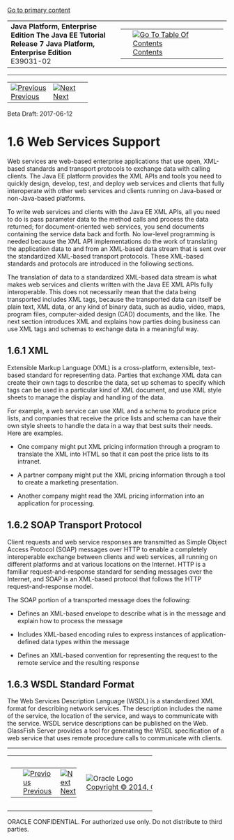 [Go to primary content](#BEGIN)

<table>
<colgroup>
<col width="50%" />
<col width="50%" />
</colgroup>
<tbody>
<tr class="odd">
<td><strong>Java Platform, Enterprise Edition The Java EE Tutorial</strong><br />
<strong>Release 7 Java Platform, Enterprise Edition</strong><br />
E39031-02</td>
<td><table>
<tbody>
<tr class="odd">
<td> </td>
<td><a href="toc.htm"><img src="../../dcommon/gifs/toc.gif" alt="Go To Table Of Contents" /><br />
<span class="icon">Contents</span></a></td>
</tr>
</tbody>
</table></td>
</tr>
</tbody>
</table>

-----

<table>
<tbody>
<tr class="odd">
<td><a href="overview005.htm"><img src="../../dcommon/gifs/leftnav.gif" alt="Previous" /><br />
<span class="icon">Previous</span></a> </td>
<td><a href="overview007.htm"><img src="../../dcommon/gifs/rightnav.gif" alt="Next" /><br />
<span class="icon">Next</span></a></td>
<td> </td>
</tr>
</tbody>
</table>

Beta Draft: 2017-06-12

# 1.6 Web Services Support

Web services are web-based enterprise applications that use open,
XML-based standards and transport protocols to exchange data with
calling clients. The Java EE platform provides the XML APIs and tools
you need to quickly design, develop, test, and deploy web services and
clients that fully interoperate with other web services and clients
running on Java-based or non-Java-based platforms.

To write web services and clients with the Java EE XML APIs, all you
need to do is pass parameter data to the method calls and process the
data returned; for document-oriented web services, you send documents
containing the service data back and forth. No low-level programming is
needed because the XML API implementations do the work of translating
the application data to and from an XML-based data stream that is sent
over the standardized XML-based transport protocols. These XML-based
standards and protocols are introduced in the following sections.

The translation of data to a standardized XML-based data stream is what
makes web services and clients written with the Java EE XML APIs fully
interoperable. This does not necessarily mean that the data being
transported includes XML tags, because the transported data can itself
be plain text, XML data, or any kind of binary data, such as audio,
video, maps, program files, computer-aided design (CAD) documents, and
the like. The next section introduces XML and explains how parties doing
business can use XML tags and schemas to exchange data in a meaningful
way.

## 1.6.1 XML

Extensible Markup Language (XML) is a cross-platform, extensible,
text-based standard for representing data. Parties that exchange XML
data can create their own tags to describe the data, set up schemas to
specify which tags can be used in a particular kind of XML document, and
use XML style sheets to manage the display and handling of the data.

For example, a web service can use XML and a schema to produce price
lists, and companies that receive the price lists and schema can have
their own style sheets to handle the data in a way that best suits their
needs. Here are examples.

  - One company might put XML pricing information through a program to
    translate the XML into HTML so that it can post the price lists to
    its intranet.

  - A partner company might put the XML pricing information through a
    tool to create a marketing presentation.

  - Another company might read the XML pricing information into an
    application for processing.

## 1.6.2 SOAP Transport Protocol

Client requests and web service responses are transmitted as Simple
Object Access Protocol (SOAP) messages over HTTP to enable a completely
interoperable exchange between clients and web services, all running on
different platforms and at various locations on the Internet. HTTP is a
familiar request-and-response standard for sending messages over the
Internet, and SOAP is an XML-based protocol that follows the HTTP
request-and-response model.

The SOAP portion of a transported message does the following:

  - Defines an XML-based envelope to describe what is in the message and
    explain how to process the message

  - Includes XML-based encoding rules to express instances of
    application-defined data types within the message

  - Defines an XML-based convention for representing the request to the
    remote service and the resulting response

## 1.6.3 WSDL Standard Format

The Web Services Description Language (WSDL) is a standardized XML
format for describing network services. The description includes the
name of the service, the location of the service, and ways to
communicate with the service. WSDL service descriptions can be published
on the Web. GlassFish Server provides a tool for generating the WSDL
specification of a web service that uses remote procedure calls to
communicate with clients.

-----

<table style="width:66%;">
<colgroup>
<col width="33%" />
<col width="0%" />
<col width="33%" />
</colgroup>
<tbody>
<tr class="odd">
<td><table style="width:96%;">
<colgroup>
<col width="0%" />
<col width="48%" />
<col width="48%" />
</colgroup>
<tbody>
<tr class="odd">
<td> </td>
<td><a href="overview005.htm"><img src="../../dcommon/gifs/leftnav.gif" alt="Previous" /><br />
<span class="icon">Previous</span></a> </td>
<td><a href="overview007.htm"><img src="../../dcommon/gifs/rightnav.gif" alt="Next" /><br />
<span class="icon">Next</span></a></td>
</tr>
</tbody>
</table></td>
<td><img src="../../dcommon/gifs/oracle.gif" alt="Oracle Logo" class="copyrightlogo" /> <a href="../../dcommon/html/cpyr.htm"><br />
<span class="copyrightlogo">Copyright © 2014, Oracle and/or its affiliates. All rights reserved.</span></a></td>
<td><table>
<tbody>
<tr class="odd">
<td> </td>
<td><a href="toc.htm"><img src="../../dcommon/gifs/toc.gif" alt="Go To Table Of Contents" /><br />
<span class="icon">Contents</span></a></td>
</tr>
</tbody>
</table></td>
</tr>
</tbody>
</table>

ORACLE CONFIDENTIAL. For authorized use only. Do not distribute to third parties.
